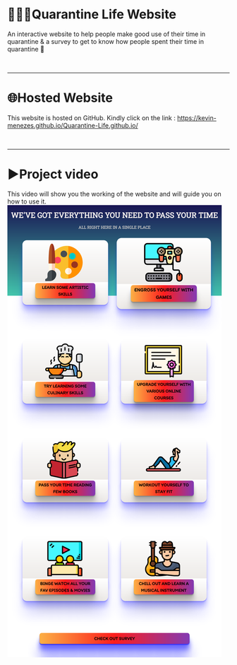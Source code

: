 # 👨‍👩‍👦Quarantine Life Website
An interactive website to help people make good use of their time in quarantine & a survey to get to know how people spent their time in quarantine 🤔

<br/>
<hr>

# 🌐Hosted Website
This website is hosted on GitHub. Kindly click on the link : https://kevin-menezes.github.io/Quarantine-Life.github.io/

<br/>
<hr>

# ▶Project video
This video will show you the working of the website and will guide you on how to use it.
<img alt="Cool Stuffs" src="https://github.com/Kevin-Menezes/Quarantine-Life.github.io/blob/main/Stuff.png">
